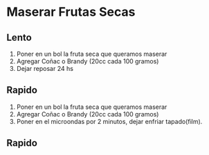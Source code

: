 # Maserar Frutas Secas

## Lento
1. Poner en un bol la fruta seca que queramos maserar
2. Agregar Coñac o Brandy (20cc cada 100 gramos)
3. Dejar reposar 24 hs

## Rapido
1. Poner en un bol la fruta seca que queramos maserar
2. Agregar Coñac o Brandy (20cc cada 100 gramos)
3. Poner en el microondas por 2 minutos, dejar enfriar tapado(film).

## Rapido
